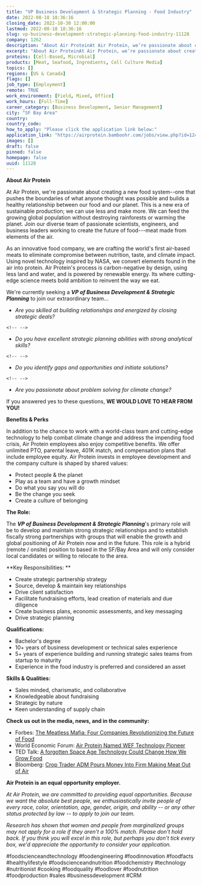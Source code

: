 ```yaml
---
title: "VP Business Development & Strategic Planning - Food Industry"
date: 2022-08-18 18:36:16
closing_date: 2022-10-30 12:00:00
lastmod: 2022-08-18 18:36:16
slug: vp-business-development-strategic-planning-food-industry-11128
company: 1262
description: "About Air ProteinAt Air Protein, we’re passionate about creating a new food system–one that pushes the boundaries of what anyone thought was possible and builds a healthy relationship between our food and our planet. This is a new era of sustainable production; we can use less and make more. We can feed the growing global population without destroying rainforests or warming the planet. Join our diverse team of passionate scientists, engineers, and business leaders working to create the future of food—meat made from elements of the air."
excerpt: "About Air ProteinAt Air Protein, we’re passionate about creating a new food system–one that pushes the boundaries of what anyone thought was possible and builds a healthy relationship between our food and our planet. This is a new era of sustainable production; we can use less and make more. We can feed the growing global population without destroying rainforests or warming the planet. Join our diverse team of passionate scientists, engineers, and business leaders working to create the future of food—meat made from elements of the air."
proteins: [Cell-Based, Microbial]
products: [Meat, Seafood, Ingredients, Cell Culture Media]
topics: []
regions: [US & Canada]
flags: []
job_type: [Employment]
remote: TRUE
work_environment: [Field, Mixed, Office]
work_hours: [Full-Time]
career_category: [Business Development, Senior Management]
city: "SF Bay Area"
country: 
country_code: 
how_to_apply: "Please click the application link below:"
application_link: "https://airprotein.bamboohr.com/jobs/view.php?id=124&source=bamboohr"
images: []
draft: false
pinned: false
homepage: false
uuid: 11128
---
```

**About Air Protein**

At Air Protein, we're passionate about creating a new food system--one
that pushes the boundaries of what anyone thought was possible and
builds a healthy relationship between our food and our planet. This is a
new era of sustainable production; we can use less and make more. We can
feed the growing global population without destroying rainforests or
warming the planet. Join our diverse team of passionate scientists,
engineers, and business leaders working to create the future of
food---meat made from elements of the air.

As an innovative food company, we are crafting the world's first
air-based meats to eliminate compromise between nutrition, taste, and
climate impact. Using novel technology inspired by NASA, we convert
elements found in the air into protein. Air Protein's process is
carbon-negative by design, using less land and water, and is powered by
renewable energy. Its where cutting-edge science meets bold ambition to
reinvent the way we eat.

We're currently seeking a ***VP of Business Development & Strategic
Planning*** to join our extraordinary team...

-   *Are you skilled at building relationships and energized by closing
    strategic deals?*

```{=html}
<!-- -->
```
-   *Do you have excellent strategic planning abilities with strong
    analytical skills?*

```{=html}
<!-- -->
```
-   *Do you identify gaps and opportunities and initiate solutions?*

```{=html}
<!-- -->
```
-   *Are you passionate about problem solving for climate change?*

If you answered yes to these questions, **WE WOULD LOVE TO HEAR FROM
YOU!**

**Benefits & Perks**

In addition to the chance to work with a world-class team and
cutting-edge technology to help combat climate change and address the
impending food crisis, Air Protein employees also enjoy competitive
benefits. We offer unlimited PTO, parental leave, 401K match, and
compensation plans that include employee equity. Air Protein invests in
employee development and the company culture is shaped by shared values:

-   Protect people & the planet
-   Play as a team and have a growth mindset
-   Do what you say you will do
-   Be the change you seek
-   Create a culture of belonging

**The Role:**

The ***VP of Business Development & Strategic Planning***'s primary role
will be to develop and maintain strong strategic relationships and to
establish fiscally strong partnerships with groups that will enable the
growth and global positioning of Air Protein now and in the future. This
role is a hybrid (remote / onsite) position to based in the SF/Bay Area
and will only consider local candidates or willing to relocate to the
area. 

**Key Responsibilities: **

-   Create strategic partnership strategy
-   Source, develop & maintain key relationships
-   Drive client satisfaction
-   Facilitate fundraising efforts, lead creation of materials and due
    diligence 
-   Create business plans, economic assessments, and key messaging
-   Drive strategic planning

**Qualifications:**

-   Bachelor's degree 
-   10+ years of business development or technical sales experience
-   5+ years of experience building and running strategic sales teams
    from startup to maturity
-   Experience in the food industry is preferred and considered an asset

**Skills & Qualities:**

-   Sales minded, charismatic, and collaborative
-   Knowledgeable about fundraising 
-   Strategic by nature
-   Keen understanding of supply chain

**Check us out in the media, news, and in the community:**

-   Forbes: [The Meatless Mafia: Four Companies Revolutionizing the
    Future of
    Food](https://www.forbes.com/sites/johncumbers/2021/03/01/the-meatless-mafia-four-companies-revolutionizing-the-future-of-food/?sh=2e026bbb73ed)
-   World Economic Forum: [Air Protein Named WEF Technology
    Pioneer](https://au.finance.yahoo.com/news/air-protein-receives-technology-pioneer-190500650.html)
-   TED Talk: [A forgotten Space Age Technology Could Change How We Grow
    Food](https://www.ted.com/talks/lisa_dyson_a_forgotten_space_age_technology_could_change_how_we_grow_food?language=en)
-   Bloomberg: [Crop Trader ADM Pours Money Into Firm Making Meat Out of
    Air](https://www.bloomberg.com/news/articles/2021-01-07/crop-trader-adm-pours-money-into-firm-making-meat-out-of-air)

**Air Protein is an equal opportunity employer.**

*At Air Protein, we are committed to providing equal opportunities.
Because we want the absolute best people, we enthusiastically invite
people of every race, color, orientation, age, gender, origin, and
ability -- or any other status protected by law -- to apply to join our
team.*

*Research has shown that women and people from marginalized groups may
not apply for a role if they aren\'t a 100% match. Please don\'t hold
back. If you think you will excel in this role, but perhaps you don't
tick every box, we\'d appreciate the opportunity to consider your
application.*

#foodscienceandtechnology #foodengineering #foodinnovation #foodfacts
#healthylifestyle #foodscienceandnutrition #foodchemistry #technology
#nutritionist #cooking #foodquality #foodlover #foodnutrition
#foodproduction #sales #businessdevelopment #CRM
